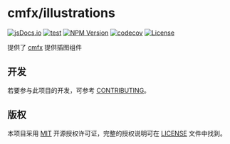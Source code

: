 <!--
为了链接的正确性，所有的链接都应该是绝对链接。
-->

# cmfx/illustrations

[![jsDocs.io](https://img.shields.io/badge/jsDocs.io-reference-blue)](https://www.jsdocs.io/package/@cmfx/illustrations)
[![test](https://github.com/issue9/cmfx/actions/workflows/vitest.yml/badge.svg)](https://github.com/issue9/cmfx/actions/workflows/test.yml)
[![NPM Version](https://img.shields.io/npm/v/%40cmfx%2Fillustrations)](https://www.npmjs.com/package/@cmfx/illustrations)
[![codecov](https://codecov.io/gh/issue9/cmfx/graph/badge.svg?token=D5y3FOJk8A)](https://codecov.io/gh/issue9/cmfx)
[![License](https://img.shields.io/github/license/issue9/cmfx)](https://opensource.org/licenses/MIT)

提供了 [cmfx](https://github.com/issue9/cmfx) 提供插图组件

## 开发

若要参与此项目的开发，可参考 [CONTRIBUTING](https://github.com/issue9/cmfx/blob/master/CONTRIBUTING.md)。

## 版权

本项目采用 [MIT](https://opensource.org/licenses/MIT) 开源授权许可证，完整的授权说明可在 [LICENSE](https://github.com/issue9/cmfx/blob/master/LICENSE) 文件中找到。
